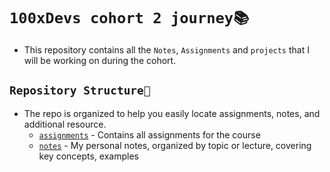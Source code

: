 # `100xDevs cohort 2 journey📚 `
- This repository contains all the `Notes`, `Assignments` and `projects` that I will be working on during the cohort.

## `Repository Structure📂`
- The repo is organized to help you easily locate assignments, notes, and additional resource.
   - [`assignments`](./assignments/assignments.md) - Contains all assignments for the course
   - [`notes`](./Notes%20&%20Code/) - My personal notes, organized by topic or lecture, covering key concepts, examples












